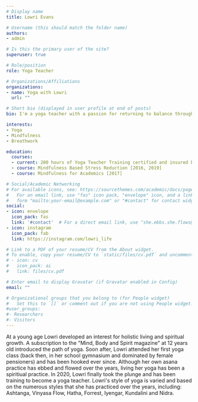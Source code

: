 ```yaml
---
# Display name
title: Lowri Evans

# Username (this should match the folder name)
authors:
- admin

# Is this the primary user of the site?
superuser: true

# Role/position
role: Yoga Teacher

# Organizations/Affiliations
organizations:
- name: Yoga with Lowri
  url: ""

# Short bio (displayed in user profile at end of posts)
bio: I'm a yoga teacher with a passion for returning to balance through mind, body and breath.

interests:
- Yoga
- Mindfulness
- Breathwork

education:
  courses:
  - current: 200 hours of Yoga Teacher Training certified and insured by Yoga Alliance Professionals [2020]
  - course: Mindfulness Based Stress Reduction [2016, 2019]
  - course: Mindfulness for Academics [2017]

# Social/Academic Networking
# For available icons, see: https://sourcethemes.com/academic/docs/page-builder/#icons
#   For an email link, use "fas" icon pack, "envelope" icon, and a link in the
#   form "mailto:your-email@example.com" or "#contact" for contact widget.
social:
- icon: envelope
  icon_pack: fas
  link: '#contact'  # For a direct email link, use "she.ebbs.she.flows@gmail.com".
- icon: instagram
  icon_pack: fab
  link: https://instagram.com/lowri_life

# Link to a PDF of your resume/CV from the About widget.
# To enable, copy your resume/CV to `static/files/cv.pdf` and uncomment the lines below.
# - icon: cv
#   icon_pack: ai
#   link: files/cv.pdf

# Enter email to display Gravatar (if Gravatar enabled in Config)
email: ""

# Organizational groups that you belong to (for People widget)
#   Set this to `[]` or comment out if you are not using People widget.
#user_groups:
#- Researchers
#- Visitors
---
```


At a young age Lowri developed an interest for holistic living and spiritual growth. A subscription to the "Mind, Body and Spirit magazine" at 12 years old introduced the path of yoga. Soon after, Lowri attended her first yoga class (back then, in her school gymnasium and dominated by female pensioners) and has been hooked ever since. Although her own asana practice has ebbed and flowed over the years, living her yoga has been a spiritiual practice. In 2020, Lowri finally took the plunge and has been training to become a yoga teacher. Lowri's style of yoga is varied and based on the numerous styles that she has practiced over the years, including: Ashtanga, Vinyasa Flow, Hatha, Forrest, Iyengar, Kundalini and Nidra. 
